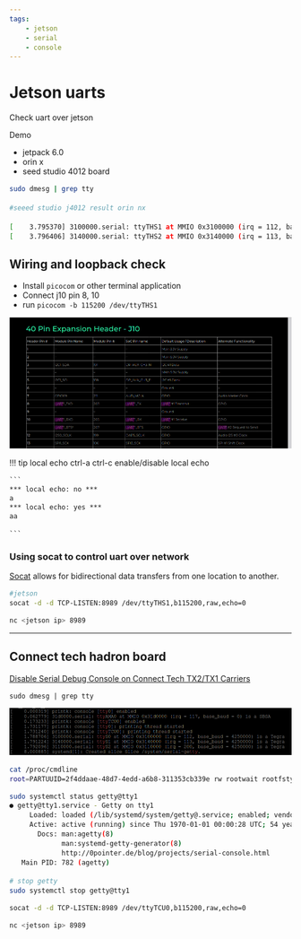 ```yaml
---
tags:
    - jetson
    - serial
    - console
---
```


# Jetson uarts 
Check uart over jetson 

Demo
- jetpack 6.0
- orin x
- seed studio 4012 board

```bash
sudo dmesg | grep tty

#seeed studio j4012 result orin nx

[    3.795370] 3100000.serial: ttyTHS1 at MMIO 0x3100000 (irq = 112, base_baud = 0) is a TEGRA_UART
[    3.796406] 3140000.serial: ttyTHS2 at MMIO 0x3140000 (irq = 113, base_baud = 0) is a TEGRA_UART
```

## Wiring and loopback check 
- Install `picocom` or other terminal application
- Connect j10 pin 8, 10
- run `picocom -b 115200 /dev/ttyTHS1`

![alt text](images/seeed_studio_j10.png)


!!! tip local echo
    ctrl-a ctrl-c enable/disable local echo
    
    ```
    *** local echo: no ***
    a
    *** local echo: yes ***
    aa

    ```

### Using socat to control uart over network
[Socat](https://www.redhat.com/sysadmin/getting-started-socat) allows for bidirectional data transfers from one location to another.


```bash
#jetson
socat -d -d TCP-LISTEN:8989 /dev/ttyTHS1,b115200,raw,echo=0
```

```bash
nc <jetson ip> 8989
```

---

## Connect tech hadron board

[Disable Serial Debug Console on Connect Tech TX2/TX1 Carriers](https://support.connecttech.com/hc/en-us/articles/4416438909083-Disable-Serial-Debug-Console-on-Connect-Tech-TX2-TX1-Carriers)

```
sudo dmesg | grep tty
```

![alt text](images/hadron_tty_dmseg.png)


```bash
cat /proc/cmdline 
root=PARTUUID=2f4ddaae-48d7-4edd-a6b8-311353cb339e rw rootwait rootfstype=ext4 mminit_loglevel=4 console=ttyTCU0,115200 firmware_class.path=/etc/firmware fbcon=map:0 net.ifnames=0 nospectre_bhb video=efifb:off console=tty0 bl_prof_dataptr=2031616@0x471E10000 bl_prof_ro_ptr=65536@0x471E00000 
```


```bash
sudo systemctl status getty@tty1
● getty@tty1.service - Getty on tty1
     Loaded: loaded (/lib/systemd/system/getty@.service; enabled; vendor preset: enabled)
     Active: active (running) since Thu 1970-01-01 00:00:28 UTC; 54 years 7 months ago
       Docs: man:agetty(8)
             man:systemd-getty-generator(8)
             http://0pointer.de/blog/projects/serial-console.html
   Main PID: 782 (agetty)

# stop getty
sudo systemctl stop getty@tty1
```

```bash
socat -d -d TCP-LISTEN:8989 /dev/ttyTCU0,b115200,raw,echo=0
```

```bash
nc <jetson ip> 8989
```